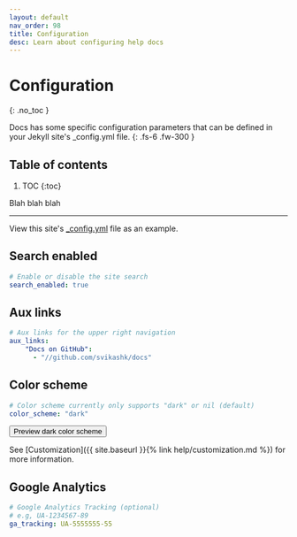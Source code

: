 ```yaml
---
layout: default
nav_order: 98
title: Configuration
desc: Learn about configuring help docs
---
```

# Configuration

{: .no_toc }

Docs has some specific configuration parameters that can be defined in your Jekyll site's _config.yml file.
{: .fs-6 .fw-300 }

## Table of contents

1. TOC
   {:toc}



Blah blah blah

- - -

View this site's [_config.yml](https://github.com/svikashk/docs/) file as an example.

## Search enabled

```yaml
# Enable or disable the site search
search_enabled: true
```

## Aux links

```yaml
# Aux links for the upper right navigation
aux_links:
    "Docs on GitHub":
      - "//github.com/svikashk/docs"
```

## Color scheme

```yaml
# Color scheme currently only supports "dark" or nil (default)
color_scheme: "dark"
```

<button class="btn js-toggle-dark-mode">Preview dark color scheme</button>

<script>
const toggleDarkMode = document.querySelector('.js-toggle-dark-mode')
const cssFile = document.querySelector('[rel="stylesheet"]')
const originalCssRef = cssFile.getAttribute('href')
const darkModeCssRef = originalCssRef.replace('just-the-docs.css', 'dark-mode-preview.css')

addEvent(toggleDarkMode, 'click', function(){
  if (cssFile.getAttribute('href') === originalCssRef) {
    cssFile.setAttribute('href', darkModeCssRef)
  } else {
    cssFile.setAttribute('href', originalCssRef)
  }
})
</script>

See \[Customization]({{ site.baseurl }}{% link help/customization.md %}) for more information.

## Google Analytics

```yaml
# Google Analytics Tracking (optional)
# e.g, UA-1234567-89
ga_tracking: UA-5555555-55
```
